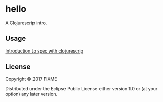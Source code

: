 # hello

A Clojurescrip intro.

## Usage

[Introduction to spec with clojurescrip](doc/intro.md)

## License

Copyright © 2017 FIXME

Distributed under the Eclipse Public License either version 1.0 or (at
your option) any later version.
